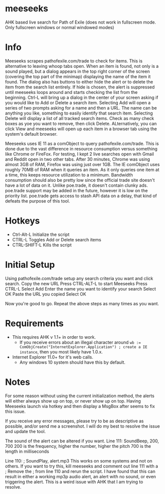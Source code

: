 # meeseeks
AHK based live search for Path of Exile
(does not work in fullscreen mode. Only fullscreen windows or normal windowed modes)

# Info
Meeseeks scrapes pathofexile.com/trade to check for items. This is alternative to leaving whoop tabs open. 
When an item is found, not only is a sound played, but a dialog appears in the top right corner of the screen (covering the top part of the minimap) displaying the name of the item it found. The dialog also has buttons to either hide the alert or to delete the item from the search list entirely. If hide is chosen, the alert is suppressed until meeseeks loops around and starts checking the list from the beginning. Ctrl-L will bring up a dialog in the center of your screen asking if you would like to Add or Delete a search item. Selecting Add will open a series of two prompts asking for a name and then a URL. The name can be anything you like, something to easily identify that search item. Selecting Delete will display a list of all tracked search items. Check as many check boxes as yoe you want to remove, then click Delete. ALternatively, you can click View and meeseeks will open up each item in a browser tab using the system's default browser.

Meeseeks uses IE 11 as a comObject to query pathofexile.com/trade. This is done due to the vast difference in resource consumption versus something like Chrome or FireFox. For testing, I kept 2 live searches open with Gmail and Reddit open in two other tabs. After 30 minutes, Chrome was using almost 3GB of RAM, Firefox was using just over 1GB. The IE comObject uses roughly 70MB of RAM when it queries an item. As it only queries one item at a time, this keeps resource utilization to a minimum. Bandwidth consumption should also be pretty low since the official trade site doesn't have a lot of data on it. Unlike poe.trade, it doesn't contain clunky ads. poe.trade support may be added in the future, however it is low on the priority list. poe.trade gets access to stash API data on a delay, that kind of defeats the purpose of this tool.

# Hotkeys
* Ctrl-Alt-L Initialize the script
* CTRL-L Toggles Add or Delete search items
* CTRL-SHIFT-L Kills the script

# Initial Setup
Using pathofexile.com/trade setup any search criteria you want and click search.
Copy the new URL
Press CTRL-ALT-L to start Meeseeks
Press CTRL-L
Select Add
Enter the name you want to identify your search
Select OK
Paste the URL you copied
Select OK

Now you're good to go. Repeat the above steps as many times as you want. 

# Requirements
* This requires AHK v 1.1+ in order to work. 
  * If you receive errors about an illegal character around `wb := ComObjCreate("InternetExplorer.Application") ; create a IE instance`, then you most likely have 1.0.x. 
* Internet Explorer 11.0+ for it's web calls.
  * Any windows 10 system should have this by default.
  
# Notes
For some reason without using the current initialization method, the alerts will either always show up on top, or never show up on top. Having Meeseeks launch via hotkey and then display a MsgBox after seems to fix this issue.

If you receive any error messages, please try to be as descriptive as possible, and/or send me a screenshot. I will do my best to resolve the issue and update the tool.

The sound of the alert can be altered if you want.
Line 111: SoundBeep, 200, 700
200 is the frequency, higher the number, higher the pitch
700 is the length in milliseconds

Line 110: ; SoundPlay, alert.mp3
This works on some systems and not on others. If you want to try this, kill meeseeks and comment out line 111 with a ;
Remove the ; from line 110 and rerun the script. I have found that this can result in either a working mp3p audio alert, an alert with no sound, or even triggering the alert. This is a weird issue with AHK that I am trying to resolve.

